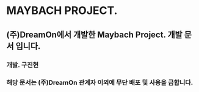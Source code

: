 # MAYBACH PROJECT.

## (주)DreamOn에서 개발한 Maybach Project. 개발 문서 입니다.

### 개발. 구진현

### 해당 문서는 (주)DreamOn 관계자 이외에 무단 배포 및 사용을 금합니다. 
